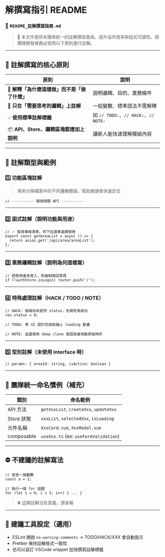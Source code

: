 # 解撰寫指引 README

### 📘 `README_註解撰寫指南.md`

> 🧠 本文件提供本團隊統一的註解撰寫風格，提升協作效率與程式可讀性。請團隊開發者務必依照以下原則進行註解。

---

## 📌 註解撰寫的核心原則

| 原則                                          | 說明                                  |
| --------------------------------------------- | ------------------------------------- |
| 🧠 **解釋「為什麼這樣做」而不是「做了什麼」** | 說明邏輯、目的、業務條件              |
| 🧱 **只在「需要思考的邏輯」上註解**           | 一般變數、標準語法不需解釋            |
| 💡 **使用標準註解標籤**                       | 如 `// TODO:`、`// HACK:`、`// NOTE:` |
| 📦 **API、Store、邏輯區塊都應加上說明**       | 讓新人能快速理解模組內容              |

---

## 🧩 註解類型與範例

### 1️⃣ 功能區塊註解

> 用來分隔檔案中的不同邏輯模組，幫助閱讀者快速定位

```tsx
// ---------- 場域相關 API ----------
```

---

### 2️⃣ 函式註解（說明功能與用途）

```tsx
// ✅ 取得場域清單，供下拉選單選擇使用
export const getAreaList = async () => {
  return axios.get('/api/area/areaList');
};
```

---

### 3️⃣ 業務邏輯註解（說明為何這樣寫）

```tsx
// 若使用者未登入，則強制跳回首頁
if (!authStore.isLogin) router.push('/');
```

---

### 4️⃣ 特殊處理註解（HACK / TODO / NOTE）

```tsx
// HACK: 後端尚未提供 status，先寫死為成功
res.status = 0;

// TODO: 等 UI 設計完成後補上 loading 動畫

// NOTE: 這邊使用 deep clone 是因為會改動原始物件
```

---

### 5️⃣ 型別註解（未使用 interface 時）

```tsx
// params: { areaId: string, isActive: boolean }
```

---

## 📌 團隊統一命名慣例（補充）

| 類別       | 命名範例                               |
| ---------- | -------------------------------------- |
| API 方法   | `getXxxList`, `createXxx`, `updateXxx` |
| Store 狀態 | `xxxList`, `selectedXxx`, `isLoading`  |
| 元件名稱   | `XxxCard.vue`, `XxxModal.vue`          |
| composable | `useXxx.ts` (ex: `useFormValidation`)  |

---

## ⛔ 不建議的註解寫法

```tsx
// 宣告一個變數
const a = 1;

// 執行一個 for 迴圈
for (let i = 0; i < 5; i++) { ... }
```

> ❌ 這類註解沒有意義，請省略

---

## 📎 建議工具設定（選用）

- ESLint 開啟 `no-warning-comments` → TODO/HACK/XXX 會自動提示
- Prettier 保持註解格式一致性
- 也可以自訂 VSCode snippet 加快撰寫註解標籤
